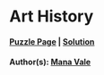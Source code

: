 # Art History

#### [Puzzle Page](1.2-p.pdf) | [Solution](1.2.pdf)
#### Author(s): [Mana Vale](../../../../search.html?q=Mana+Vale)

